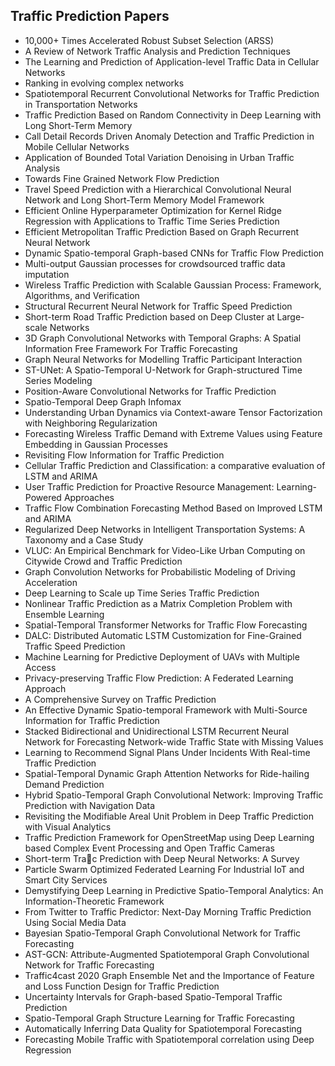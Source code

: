 <h2>Traffic Prediction Papers </h2>



<ul>

                             

 <li><a target="_blank" href="https://github.com/manjunath5496/Traffic-Prediction-Papers/blob/master/tr(1).pdf" style="text-decoration:none;">10,000+ Times Accelerated Robust Subset Selection (ARSS)</a></li>

 <li><a target="_blank" href="https://github.com/manjunath5496/Traffic-Prediction-Papers/blob/master/tr(2).pdf" style="text-decoration:none;">A Review of Network Traffic Analysis and Prediction Techniques</a></li>

<li><a target="_blank" href="https://github.com/manjunath5496/Traffic-Prediction-Papers/blob/master/tr(3).pdf" style="text-decoration:none;">The Learning and Prediction of Application-level Traffic Data in Cellular Networks</a></li>
 <li><a target="_blank" href="https://github.com/manjunath5496/Traffic-Prediction-Papers/blob/master/tr(4).pdf" style="text-decoration:none;">Ranking in evolving complex networks</a></li>                              
<li><a target="_blank" href="https://github.com/manjunath5496/Traffic-Prediction-Papers/blob/master/tr(5).pdf" style="text-decoration:none;">Spatiotemporal Recurrent Convolutional Networks for Traffic Prediction in Transportation Networks</a></li>
<li><a target="_blank" href="https://github.com/manjunath5496/Traffic-Prediction-Papers/blob/master/tr(6).pdf" style="text-decoration:none;">Traffic Prediction Based on Random Connectivity in Deep Learning with Long Short-Term Memory</a></li>
 <li><a target="_blank" href="https://github.com/manjunath5496/Traffic-Prediction-Papers/blob/master/tr(7).pdf" style="text-decoration:none;">Call Detail Records Driven Anomaly Detection and Traffic Prediction in Mobile Cellular Networks</a></li>

 <li><a target="_blank" href="https://github.com/manjunath5496/Traffic-Prediction-Papers/blob/master/tr(8).pdf" style="text-decoration:none;"> Application of Bounded Total Variation Denoising in Urban Traffic Analysis </a></li>
   <li><a target="_blank" href="https://github.com/manjunath5496/Traffic-Prediction-Papers/blob/master/tr(9).pdf" style="text-decoration:none;">Towards Fine Grained Network Flow Prediction</a></li>
  
   
 <li><a target="_blank" href="https://github.com/manjunath5496/Traffic-Prediction-Papers/blob/master/tr(10).pdf" style="text-decoration:none;">Travel Speed Prediction with a Hierarchical Convolutional Neural Network and Long Short-Term Memory Model Framework </a></li>                              
<li><a target="_blank" href="https://github.com/manjunath5496/Traffic-Prediction-Papers/blob/master/tr(11).pdf" style="text-decoration:none;">Efficient Online Hyperparameter Optimization for Kernel Ridge Regression with Applications to Traffic Time Series Prediction</a></li>
<li><a target="_blank" href="https://github.com/manjunath5496/Traffic-Prediction-Papers/blob/master/tr(12).pdf" style="text-decoration:none;">Efficient Metropolitan Traffic Prediction Based on Graph Recurrent Neural Network</a></li>
<li><a target="_blank" href="https://github.com/manjunath5496/Traffic-Prediction-Papers/blob/master/tr(13).pdf" style="text-decoration:none;">Dynamic Spatio-temporal Graph-based
CNNs for Traffic Flow Prediction</a></li>

<li><a target="_blank" href="https://github.com/manjunath5496/Traffic-Prediction-Papers/blob/master/tr(14).pdf" style="text-decoration:none;">Multi-output Gaussian processes
for crowdsourced traffic data imputation</a></li>
                              
<li><a target="_blank" href="https://github.com/manjunath5496/Traffic-Prediction-Papers/blob/master/tr(15).pdf" style="text-decoration:none;">Wireless Traffic Prediction with Scalable Gaussian Process: Framework, Algorithms, and Verification</a></li>

<li><a target="_blank" href="https://github.com/manjunath5496/Traffic-Prediction-Papers/blob/master/tr(16).pdf" style="text-decoration:none;">Structural Recurrent Neural Network for Traffic Speed Prediction</a></li>

  <li><a target="_blank" href="https://github.com/manjunath5496/Traffic-Prediction-Papers/blob/master/tr(17).pdf" style="text-decoration:none;">Short-term Road Traffic Prediction based on Deep Cluster at Large-scale Networks</a></li>   
  
<li><a target="_blank" href="https://github.com/manjunath5496/Traffic-Prediction-Papers/blob/master/tr(18).pdf" style="text-decoration:none;">3D Graph Convolutional Networks with Temporal Graphs: A Spatial Information Free Framework For Traffic Forecasting</a></li> 

  
<li><a target="_blank" href="https://github.com/manjunath5496/Traffic-Prediction-Papers/blob/master/tr(19).pdf" style="text-decoration:none;">Graph Neural Networks for Modelling Traffic Participant Interaction</a></li> 

<li><a target="_blank" href="https://github.com/manjunath5496/Traffic-Prediction-Papers/blob/master/tr(20).pdf" style="text-decoration:none;">ST-UNet: A Spatio-Temporal U-Network for Graph-structured Time Series Modeling</a></li>

<li><a target="_blank" href="https://github.com/manjunath5496/Traffic-Prediction-Papers/blob/master/tr(21).pdf" style="text-decoration:none;">Position-Aware Convolutional Networks for Traffic Prediction</a></li>
<li><a target="_blank" href="https://github.com/manjunath5496/Traffic-Prediction-Papers/blob/master/tr(22).pdf" style="text-decoration:none;">Spatio-Temporal Deep Graph Infomax</a></li> 
 <li><a target="_blank" href="https://github.com/manjunath5496/Traffic-Prediction-Papers/blob/master/tr(23).pdf" style="text-decoration:none;">Understanding Urban Dynamics via
Context-aware Tensor Factorization with Neighboring Regularization</a></li> 
 

   <li><a target="_blank" href="https://github.com/manjunath5496/Traffic-Prediction-Papers/blob/master/tr(24).pdf" style="text-decoration:none;">Forecasting Wireless Traffic Demand with Extreme Values using Feature Embedding in Gaussian Processes</a></li>
 
   <li><a target="_blank" href="https://github.com/manjunath5496/Traffic-Prediction-Papers/blob/master/tr(25).pdf" style="text-decoration:none;">Revisiting Flow Information for Traffic Prediction</a></li>                              
 <li><a target="_blank" href="https://github.com/manjunath5496/Traffic-Prediction-Papers/blob/master/tr(26).pdf" style="text-decoration:none;">Cellular Traffic Prediction and Classification: a comparative evaluation of LSTM and ARIMA</a></li>
 <li><a target="_blank" href="https://github.com/manjunath5496/Traffic-Prediction-Papers/blob/master/tr(27).pdf" style="text-decoration:none;">User Traffic Prediction for Proactive Resource Management: Learning-Powered Approaches</a></li>
   
 
   <li><a target="_blank" href="https://github.com/manjunath5496/Traffic-Prediction-Papers/blob/master/tr(28).pdf" style="text-decoration:none;">Traffic Flow Combination Forecasting Method Based on Improved LSTM and ARIMA</a></li>
 
   <li><a target="_blank" href="https://github.com/manjunath5496/Traffic-Prediction-Papers/blob/master/tr(29).pdf" style="text-decoration:none;">Regularized Deep Networks in Intelligent Transportation Systems: A Taxonomy and a Case Study </a></li>                              

  <li><a target="_blank" href="https://github.com/manjunath5496/Traffic-Prediction-Papers/blob/master/tr(30).pdf" style="text-decoration:none;">VLUC: An Empirical Benchmark for Video-Like Urban Computing on Citywide Crowd and Traffic Prediction</a></li>
 
   <li><a target="_blank" href="https://github.com/manjunath5496/Traffic-Prediction-Papers/blob/master/tr(31).pdf" style="text-decoration:none;">Graph Convolution Networks for Probabilistic Modeling of Driving Acceleration</a></li> 
    <li><a target="_blank" href="https://github.com/manjunath5496/Traffic-Prediction-Papers/blob/master/tr(32).pdf" style="text-decoration:none;">Deep Learning to Scale up Time Series Traffic Prediction</a></li> 

   <li><a target="_blank" href="https://github.com/manjunath5496/Traffic-Prediction-Papers/blob/master/tr(33).pdf" style="text-decoration:none;">Nonlinear Traffic Prediction as a Matrix Completion Problem with Ensemble Learning</a></li>                              

  <li><a target="_blank" href="https://github.com/manjunath5496/Traffic-Prediction-Papers/blob/master/tr(34).pdf" style="text-decoration:none;">Spatial-Temporal Transformer Networks for Traffic Flow Forecasting</a></li> 
 
  <li><a target="_blank" href="https://github.com/manjunath5496/Traffic-Prediction-Papers/blob/master/tr(35).pdf" style="text-decoration:none;">DALC: Distributed Automatic LSTM
Customization for Fine-Grained Traffic Speed Prediction</a></li> 

  <li><a target="_blank" href="https://github.com/manjunath5496/Traffic-Prediction-Papers/blob/master/tr(36).pdf" style="text-decoration:none;">Machine Learning for Predictive Deployment of UAVs with Multiple Access</a></li> 
 
<li><a target="_blank" href="https://github.com/manjunath5496/Traffic-Prediction-Papers/blob/master/tr(37).pdf" style="text-decoration:none;">Privacy-preserving Traffic Flow Prediction: A Federated Learning Approach</a></li>
 <li><a target="_blank" href="https://github.com/manjunath5496/Traffic-Prediction-Papers/blob/master/tr(38).pdf" style="text-decoration:none;">A Comprehensive Survey on Traffic Prediction</a></li>
<li><a target="_blank" href="https://github.com/manjunath5496/Traffic-Prediction-Papers/blob/master/tr(39).pdf" style="text-decoration:none;">An Effective Dynamic Spatio-temporal Framework with Multi-Source Information for Traffic Prediction</a></li>
 <li><a target="_blank" href="https://github.com/manjunath5496/Traffic-Prediction-Papers/blob/master/tr(40).pdf" style="text-decoration:none;">Stacked Bidirectional and Unidirectional LSTM Recurrent Neural Network for Forecasting Network-wide Traffic State with Missing Values</a></li>                              
<li><a target="_blank" href="https://github.com/manjunath5496/Traffic-Prediction-Papers/blob/master/tr(41).pdf" style="text-decoration:none;">Learning to Recommend Signal Plans Under Incidents With Real-time Traffic Prediction</a></li>
<li><a target="_blank" href="https://github.com/manjunath5496/Traffic-Prediction-Papers/blob/master/tr(42).pdf" style="text-decoration:none;">Spatial-Temporal Dynamic Graph Attention Networks for Ride-hailing Demand Prediction</a></li>
 
  <li><a target="_blank" href="https://github.com/manjunath5496/Traffic-Prediction-Papers/blob/master/tr(43).pdf" style="text-decoration:none;">Hybrid Spatio-Temporal Graph Convolutional Network: Improving Traffic Prediction with Navigation Data</a></li>
 <li><a target="_blank" href="https://github.com/manjunath5496/Traffic-Prediction-Papers/blob/master/tr(44).pdf" style="text-decoration:none;">Revisiting the Modifiable Areal Unit Problem in Deep Traffic Prediction with Visual Analytics</a></li>
   <li><a target="_blank" href="https://github.com/manjunath5496/Traffic-Prediction-Papers/blob/master/tr(45).pdf" style="text-decoration:none;">Traffic Prediction Framework for OpenStreetMap using Deep Learning based Complex Event Processing and Open Traffic Cameras</a></li>  
   
<li><a target="_blank" href="https://github.com/manjunath5496/Traffic-Prediction-Papers/blob/master/tr(46).pdf" style="text-decoration:none;">Short-term Trac Prediction with Deep Neural Networks: A Survey</a></li> 
                             
<li><a target="_blank" href="https://github.com/manjunath5496/Traffic-Prediction-Papers/blob/master/tr(47).pdf" style="text-decoration:none;">Particle Swarm Optimized Federated Learning For Industrial IoT and Smart City Services</a></li>
<li><a target="_blank" href="https://github.com/manjunath5496/Traffic-Prediction-Papers/blob/master/tr(48).pdf" style="text-decoration:none;">Demystifying Deep Learning
in Predictive Spatio-Temporal Analytics: An Information-Theoretic Framework</a></li>

<li><a target="_blank" href="https://github.com/manjunath5496/Traffic-Prediction-Papers/blob/master/tr(49).pdf" style="text-decoration:none;">From Twitter to Traffic Predictor: Next-Day Morning Traffic Prediction Using Social Media Data</a></li>
                              
<li><a target="_blank" href="https://github.com/manjunath5496/Traffic-Prediction-Papers/blob/master/tr(50).pdf" style="text-decoration:none;">Bayesian Spatio-Temporal Graph Convolutional Network for Traffic Forecasting</a></li>
<li><a target="_blank" href="https://github.com/manjunath5496/Traffic-Prediction-Papers/blob/master/tr(51).pdf" style="text-decoration:none;">AST-GCN: Attribute-Augmented Spatiotemporal Graph Convolutional Network for Traffic Forecasting</a></li>
<li><a target="_blank" href="https://github.com/manjunath5496/Traffic-Prediction-Papers/blob/master/tr(52).pdf" style="text-decoration:none;">Traffic4cast 2020 Graph Ensemble Net and the Importance of Feature and Loss Function Design for Traffic Prediction</a></li>

<li><a target="_blank" href="https://github.com/manjunath5496/Traffic-Prediction-Papers/blob/master/tr(53).pdf" style="text-decoration:none;">Uncertainty Intervals for Graph-based Spatio-Temporal Traffic Prediction</a></li>
 
<li><a target="_blank" href="https://github.com/manjunath5496/Traffic-Prediction-Papers/blob/master/tr(54).pdf" style="text-decoration:none;">Spatio-Temporal Graph Structure Learning for Traffic Forecasting </a></li>

<li><a target="_blank" href="https://github.com/manjunath5496/Traffic-Prediction-Papers/blob/master/tr(55).pdf" style="text-decoration:none;">Automatically Inferring Data Quality for Spatiotemporal Forecasting</a></li>
 
  <li><a target="_blank" href="https://github.com/manjunath5496/Traffic-Prediction-Papers/blob/master/tr(56).pdf" style="text-decoration:none;">Forecasting Mobile Traffic with Spatiotemporal correlation using Deep Regression </a></li>                              

  </ul>
  
  
  
